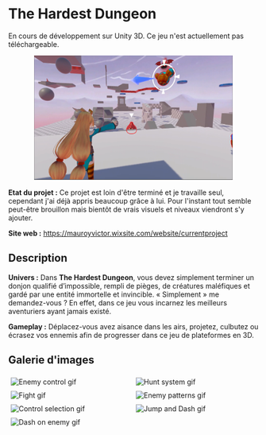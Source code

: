 # The Hardest Dungeon
En cours de développement sur Unity 3D. Ce jeu n'est actuellement pas téléchargeable.

<p align="center">
    <img src="git_resources/MainCharProjectionMode2.png" width="400" height="250" alt="Game presentation image" />
</p>

**Etat du projet :** Ce projet est loin d'être terminé et je travaille seul, cependant j'ai déjà appris beaucoup grâce à lui. Pour l'instant tout semble peut-être brouillon mais bientôt de vrais visuels et niveaux viendront s'y ajouter.

**Site web :** https://mauroyvictor.wixsite.com/website/currentproject

## **Description** 

**Univers :** Dans **The Hardest Dungeon**, vous devez simplement terminer un donjon qualifié d’impossible, rempli de pièges, de créatures maléfiques et gardé par une entité immortelle et invincible. « Simplement » me demandez-vous ? En effet, dans ce jeu vous incarnez les meilleurs aventuriers ayant jamais existé.

**Gameplay :** Déplacez-vous avez aisance dans les airs, projetez, culbutez ou écrasez vos ennemis afin de progresser dans ce jeu de plateformes en 3D.

## **Galerie d'images**

<div style="display: flex;">
    <div style="flex: 50%; padding: 5px;">
        <img src="git_resources/HardestDungeon_Projection.gif"  alt="Enemy control gif" />
    </div>
    <div style="flex: 50%; padding: 5px;">
        <img src="git_resources/hardestDungeon_huntsystem.gif"  alt="Hunt system gif" />
    </div>
</div>

<div style="display: flex;">
    <div style="flex: 50%; padding: 5px;">
        <img src="git_resources/hardestDungeon_jumpOnEnemies.gif" width="300" height="190" alt="Fight gif" />
    </div>
    <div style="flex: 50%; padding: 5px;">
        <img src="git_resources/HardestDungeon_AvoidEnemies.gif" width="300" height="190" alt="Enemy patterns gif" />
    </div>
</div>

<div style="display: flex;">
    <div style="flex: 50%; padding: 5px;">
        <img src="git_resources/HardestDungeon_control.gif" width="300" height="190" alt="Control selection gif" />
    </div>
    <div style="flex: 50%; padding: 5px;">
        <img src="git_resources/HardestDungeon_Dash.gif" width="300" height="190" alt="Jump and Dash gif" />
    </div>
</div>

<div style="display: flex;">
    <div style="flex: 50%; padding: 5px;">
        <img src="git_resources/HardestDungeon_DashOnEnemy.gif" width="300" height="190" alt="Dash on enemy gif" />
    </div>
</div>